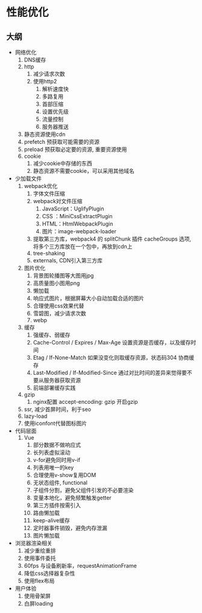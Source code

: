 
# 性能优化

## 大纲

- 网络优化
  1. DNS缓存
  2. http
     1. 减少请求次数
     2. 使用http2
        1. 解析速度快
        2. 多路复用
        3. 首部压缩
        4. 设置优先级
        5. 流量控制
        6. 服务器推送
  3. 静态资源使用cdn
  4. prefetch 预获取可能需要的资源
  5. preload 预获取必定要的资源, 重要资源使用
  6. cookie
     1. 减少cookie中存储的东西
     2. 静态资源不需要cookie，可以采用其他域名
- 少加载文件
  1. webpack优化
     1. 字体文件压缩
     2. webpack对文件压缩
        1. JavaScript：UglifyPlugin
        2. CSS ：MiniCssExtractPlugin
        3. HTML：HtmlWebpackPlugin
        4. 图片：image-webpack-loader
     3. 提取第三方库，webpack4 的 splitChunk 插件 cacheGroups 选项, 将多个三方库放在一个包中，再放到cdn上
     4. tree-shaking
     5. externals, CDN引入第三方库
  2. 图片优化
     1. 背景图轮播图等大图用jpg
     2. 高质量图小图用png
     3. 懒加载
     4. 响应式图片，根据屏幕大小自动加载合适的图片
     5. 合理使用css效果代替
     6. 雪碧图，减少请求次数
     7. webp
  3. 缓存
     1. 强缓存、弱缓存
     2. Cache-Control / Expires / Max-Age 设置资源是否缓存，以及缓存时间
     3. Etag / If-None-Match 如果没变化则取缓存资源，状态码304 协商缓存
     4. Last-Modified / If-Modified-Since 通过对比时间的差异来觉得要不要从服务器获取资源
     5. 前端部署缓存实践
  4. gzip
     1. nginx配置 accept-encoding: gzip 开启gzip
  5. ssr, 减少首屏时间，利于seo
  6. lazy-load
  7. 使用iconfont代替图标图片
- 代码层面
  1. Vue
     1. 部分数据不做响应式
     2. 长列表虚拟滚动
     3. v-for避免同时用v-if
     4. 列表用唯一的key
     5. 合理使用v-show复用DOM
     6. 无状态组件, functional
     7. 子组件分割，避免父组件引发的不必要渲染
     8. 变量本地化，避免频繁触发getter
     9. 第三方插件按需引入
     10. 路由懒加载
     11. keep-alive缓存
     12. 定时器事件销毁，避免内存泄漏
     13. 图片懒加载
- 浏览器渲染相关
  1. 减少重绘重排
  2. 使用事件委托
  3. 60fps 与设备刷新率，requestAnimationFrame
  4. 降低css选择器复杂性
  5. 使用flex布局
- 用户体验
  1. 使用骨架屏
  2. 白屏loading
